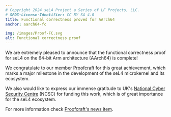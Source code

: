 ```yaml
---
# Copyright 2024 seL4 Project a Series of LF Projects, LLC.
# SPDX-License-Identifier: CC-BY-SA-4.0
title: Functional correctness proved for AArch64
anchor: aarch64-fc

img: /images/Proof-FC.svg
alt: Functional correctness proof
---
```


We are extremely pleased to announce that the functional correctness proof for
seL4 on the 64-bit Arm architecture (AArch64) is complete!

We congratulate to our member [Proofcraft](https://proofcraft.systems/) for this
great achievement, which marks a major milestone in the development of the seL4
microkernel and its ecosystem.

We also would like to express our immense gratitude to UK's [National Cyber
Security Centre](https://www.ncsc.gov.uk/) (NCSC) for funding this work, which
is of great importance for the seL4 ecosystem.

For more information check [Proofcraft's news item](https://proofcraft.systems/news-2024/#2024-04-01).
